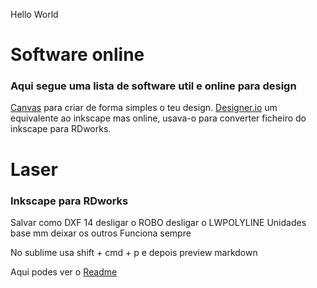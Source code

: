 Hello World

# Software online

### Aqui segue uma lista de software util e online para design
[Canvas](https://www.canva.com/pt_pt/) para criar de forma simples o teu design. 
[Designer.io](https://www.designer.io/en/) um equivalente ao inkscape mas online, usava-o para converter ficheiro do inkscape para RDworks.


# Laser
### Inkscape para RDworks
Salvar como DXF 14 
desligar o ROBO
desligar o LWPOLYLINE
Unidades base mm
deixar os outros
Funciona sempre 

No sublime usa shift + cmd + p e depois preview markdown

Aqui podes ver o [Readme](./README.md)